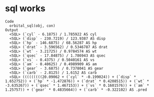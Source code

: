 # sql works

    Code
      orbital_sql(obj, con)
    Output
      <SQL> (`cyl` - 6.1875) / 1.785922 AS cyl
      <SQL> (`disp` - 230.7219) / 123.9387 AS disp
      <SQL> (`hp` - 146.6875) / 68.56287 AS hp
      <SQL> (`drat` - 3.596562) / 0.5346787 AS drat
      <SQL> (`wt` - 3.21725) / 0.9784574 AS wt
      <SQL> (`qsec` - 17.84875) / 1.786943 AS qsec
      <SQL> (`vs` - 0.4375) / 0.5040161 AS vs
      <SQL> (`am` - 0.40625) / 0.4989909 AS am
      <SQL> (`gear` - 3.6875) / 0.7378041 AS gear
      <SQL> (`carb` - 2.8125) / 1.6152 AS carb
      <SQL> (((((((((20.09062 + (`cyl` * -0.199024)) + (`disp` * 1.652752)) + (`hp` * -1.472876)) + (`drat` * 0.4208515)) + (`wt` * -3.635267)) + (`qsec` * 1.467153)) + (`vs` * 0.1601576)) + (`am` * 1.25757)) + (`gear` * 0.4835664)) + (`carb` * -0.322102) AS .pred


